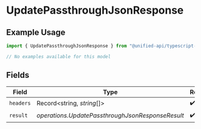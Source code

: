 # UpdatePassthroughJsonResponse

## Example Usage

```typescript
import { UpdatePassthroughJsonResponse } from "@unified-api/typescript-sdk/sdk/models/operations";

// No examples available for this model
```

## Fields

| Field                                            | Type                                             | Required                                         | Description                                      |
| ------------------------------------------------ | ------------------------------------------------ | ------------------------------------------------ | ------------------------------------------------ |
| `headers`                                        | Record<string, *string*[]>                       | :heavy_check_mark:                               | N/A                                              |
| `result`                                         | *operations.UpdatePassthroughJsonResponseResult* | :heavy_check_mark:                               | N/A                                              |